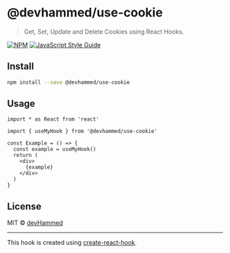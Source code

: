 # @devhammed/use-cookie

> Get, Set, Update and Delete Cookies using React Hooks.

[![NPM](https://img.shields.io/npm/v/@devhammed/use-cookie.svg)](https://www.npmjs.com/package/@devhammed/use-cookie) [![JavaScript Style Guide](https://img.shields.io/badge/code_style-standard-brightgreen.svg)](https://standardjs.com)

## Install

```bash
npm install --save @devhammed/use-cookie
```

## Usage

```tsx
import * as React from 'react'

import { useMyHook } from '@devhammed/use-cookie'

const Example = () => {
  const example = useMyHook()
  return (
    <div>
      {example}
    </div>
  )
}
```

## License

MIT © [devHammed](https://github.com/devHammed)

---

This hook is created using [create-react-hook](https://github.com/hermanya/create-react-hook).
